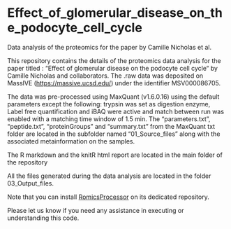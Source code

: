 # Effect_of_glomerular_disease_on_the_podocyte_cell_cycle
 Data analysis of the proteomics for the paper by Camille Nicholas et al.

This repository contains the details of the proteomics data analysis for the paper  titled : “Effect of glomerular disease on the podocyte cell cycle“ by Camille Nicholas and collaborators. The .raw data was deposited on MassIVE (https://massive.ucsd.edu/) under the identifier MSV000086705.

The data was pre-processed using MaxQuant (v1.6.0.16) using the default parameters except the following: trypsin was set as digestion enzyme, Label free quantification and iBAQ were active and match between run was enabled with a matching time window of 1.5 min. The “parameters.txt”, “peptide.txt”, “proteinGroups” and “summary.txt” from the MaxQuant txt folder are located in the subfolder named “01_Source_files” along with the associated metainformation on the samples.

The R markdown and the knitR html report are located in the main folder of the repository

All the files generated during the data analysis are located in the folder 03_Output_files.

Note that you can install [RomicsProcessor](https://github.com/PNNL-Comp-Mass-Spec/RomicsProcessor) on its dedicated repository.

Please let us know if you need any assistance in executing or understanding this code.
